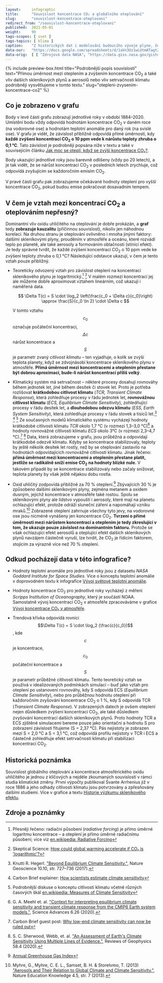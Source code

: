 ```yaml
---
layout:     infographic
title:      "Souvislost koncentrace CO₂ a globálního oteplování"
slug:       "souvislost-koncentrace-oteplovani"
redirect_from: "/souvislost-koncentrace-oteplovani"
published:  2021-05-01
weight:     90
tags-scopes: [ svet ]
tags-topics: [ klima ]
caption:    "Z historických dat i modelování budoucího vývoje plyne, že oteplování planety je (přibližně) přímo úměrné nárůstu koncentrací CO<sub>2</sub> v atmosféře. Přesněji řečeno: každé zvýšení koncentrací CO<sub>2</sub> o 10 ppm (parts per million) vede k nárůstu teploty zhruba o 0,1 °C."
data-our:   "https://docs.google.com/spreadsheets/d/1aVn3Uz1wLUtmATagtZHEpeayiee6uy_BRAivZPwfb2s/edit?usp=sharing"
data-orig:  [ [ "Zdrojová data NASA", "https://data.giss.nasa.gov/gistemp/" ], [ "Keelingova křivka", "https://scripps.ucsd.edu/programs/keelingcurve/" ] ]
---
```


{% include preview-box.html
    title="Podrobnější popis souvislostí"
    text="Přímou úměrnost mezi oteplením a zvýšením koncentrace CO<sub>2</sub> a také vliv dalších skleníkových plynů a aerosolů nebo vliv setrvačnosti klimatu podrobněji vysvětlujeme v tomto textu."
    slug="otepleni-zvysenim-koncentrace-co2"
%}

## Co je zobrazeno v grafu

Body v levé části grafu zobrazují jednotlivé roky v období 1884–2020. Umístění bodu vždy odpovídá hodnotám koncentrace CO<sub>2</sub> v daném roce (na vodorovné ose) a hodnotám teplotní anomálie pro daný rok (na svislé ose). V grafu je vidět, že závislost přibližně odpovídá přímé úměrnosti, kdy **každé zvýšení koncentrací CO<sub>2</sub> o 10 ppm vede k nárůstu teploty zhruba o 0,1 °C**. Tato závislost je podrobněji popsána níže v textu a také v souvisejícím článku [Jak moc se oteplí, když se zvýší koncentrace CO₂?](/explainery/otepleni-zvysenim-koncentrace-co2).

Body ukazující jednotlivé roky jsou barevně odlišeny (vždy po 20 letech), a je tak vidět, že se nárůst koncentrací CO<sub>2</sub> v posledních letech zrychluje, což odpovídá zvyšujícím se každoročním emisím CO<sub>2</sub>.

V pravé části grafu pak zobrazujeme očekávané hodnoty oteplení pro vyšší koncentrace CO<sub>2</sub>, pokud budou emise pokračovat dosavadním tempem.

## V čem je vztah mezi koncentrací CO<sub>2</sub> a oteplováním nepřesný?

Dominantní vliv oxidu uhličitého na oteplování je dobře prokázán, a **graf** tedy **zobrazuje kauzalitu** (příčinnou souvislost), nikoliv jen náhodnou korelaci. Na druhou stranu je oteplování ovlivněno i mnoha jinými faktory: dalšími skleníkovými plyny, prouděním v atmosféře a oceánu, které rozvádí teplo po planetě, ale také aerosoly a formováním oblačnosti (stínící efekt). Je tedy správné tvrdit, že každé zvýšení koncentrací CO<sub>2</sub> o 10 ppm vede ke zvýšení teploty zhruba o 0,1 °C? Následující odstavce ukazují, v čem je tento vztah pouze přibližný.

* Teoreticky odvozený vztah pro závislost oteplení na koncentraci skleníkového plynu je logaritmický.[^1] [^11] V malém rozmezí koncentrací jej ale můžeme dobře aproximovat vztahem lineárním, což ukazují i naměřená data.

    $$
    \Delta T(c) = S \cdot \log_2 \left(\frac{c_0 + \Delta c}{c_0}\right) \approx \frac{S}{c_0 \ln 2} \cdot \Delta c
    $$

    V tomto vztahu $$c_0$$ označuje počáteční koncentraci, $$\Delta c$$ nárůst koncentrace a $$S$$ je parametr zvaný *citlivost klimatu* – ten vyjadřuje, o kolik se zvýší teplota planety, když se zdvojnásobí koncentrace skleníkového plynu v atmosféře. **Přímá úměrnost mezi koncentracemi a oteplením přestane být dobrou aproximací, bude-li nárůst koncentrací příliš velký**.

* Klimatický systém má setrvačnost – některé procesy dosahují rovnováhy během jednotek let, jiné během desítek či stovek let. Proto je potřeba rozlišovat **krátkodobou citlivost klimatu** (*TCR, Transient Climate Response*), která zohledňuje procesy v řádu jednotek let, **rovnovážnou citlivost klimatu** (*ECS, Equilibrium Climate Sensitivity*), zohledňující procesy v řádu desítek let, a **dlouhodobou odezvu klimatu** (*ESS, Earth System Sensitivity*), která zohledňuje procesy v řádu stovek a tisíců let.[^8] [^9] [^2] Ze současných modelů klimatického systému vycházejí hodnoty krátkodobé citlivosti klimatu *TCR* okolo 1,7 °C (v rozmezí 1,3–3,0 °C)[^3] a hodnoty rovnovážné citlivosti klimatu *ECS* okolo 3°C (v rozmezí 2,3–4,7 °C).[^10] [^4] Data, která zobrazujeme v grafu, jsou průběžná a odpovídají krátkodobé odezvě klimatu. Kdyby se koncentrace stabilizovaly, teploty by ještě několik desítek let rostly, než by se oteplování zastavilo na hodnotách odpovídajících rovnovážné citlivosti klimatu. Jinak řečeno: **přímá úměrnost mezi koncentracemi a oteplením přestane platit, jestliže se radikálně sníží emise CO<sub>2</sub> na hodnoty blízké nule.** V takovém případě by se koncentrace stabilizovaly nebo začaly snižovat, teplota planety by však ještě nějakou dobu rostla.

* Oxid uhličitý zodpovídá přibližně za 70 % oteplení.[^6] Zbývajících 30 % je způsobeno dalšími skleníkovými plyny, zejména metanem a oxidem dusným, jejichž koncentrace v atmosféře také rostou. Spolu se skleníkovými plyny ale lidstvo vypouští i aerosoly, které mají na planetu ochlazující efekt, protože odráží sluneční záření a napomáhají vzniku mraků.[^7] Zobrazené oteplení zahrnuje všechny tyto jevy, na vodorovné ose jsou nicméně vynášeny jen koncentrace CO<sub>2</sub>. **Tvrzení o přímé úměrnosti mezi nárůstem koncentrací a oteplením je tedy zkreslující v tom, že ukazuje pouze závislost na dominantním faktoru.** Protože se však ochlazující efekt aerosolů a oteplující efekt dalších skleníkových plynů navzájem částečně vyruší, lze tvrdit, že CO<sub>2</sub> je řídicím faktorem, stojícím za výrazně více než 70 % oteplení.

## Odkud pocházejí data v této infografice?

* Hodnoty teplotní anomálie pro jednotlivé roky jsou z datasetu *NASA Goddard Institute for Space Studies*. Více o konceptu teplotní anomálie v doprovodném textu k infografice [Vývoj světové teplotní anomálie](/infografiky/vyvoj-teplotni-anomalie).

* Hodnoty koncentrace CO<sub>2</sub> pro jednotlivé roky vycházejí z měření *Scripps Institution of Oceanography*, který je součástí <glossary id="noaa">NOAA</glossary>. Samostatně vývoj koncentrací CO<sub>2</sub> v atmosféře zpracováváme v grafice [Vývoj koncentrace CO₂ v atmosféře](/infografiky/koncentrace-co2).

* Trendová křivka odpovídá rovnici $$\Delta T(c) = S \cdot \log_2 (\frac{c}{c_0})$$, kde $$c$$ je koncentrace, $$c_0$$ počáteční koncentrace a $$S$$ je parametr průběžné citlivosti klimatu. Tento teoretický vztah se používá v idealizovaných podmínkách simulací – buď jako vztah pro oteplení po ustanovení rovnováhy, kdy S odpovídá ECS (*Equilibrium Climate Sensitivity*), nebo pro průběžnou hodnotu oteplení při každoročním zvyšování koncentrace CO<sub>2</sub> o 1 %, kdy S odpovídá TCR (*Transient Climate Response*). V zobrazených datech je ovšem oteplení nejen důsledkem zvýšení koncentrací CO<sub>2</sub>, ale také důsledkem zvyšování koncentrací dalších skleníkových plynů. Proto hodnoty TCR a ECS zjištěné simulacemi bereme pouze jako orientační a hodnotu S pro zobrazení závislosti fitujeme (S = 2,37 °C). Pás nejistoty je zobrazen mezi S = 2,0 °C a S = 3,1 °C, což odpovídá profilu nejistoty v TCR i ECS a částečně zohledňuje efekt setrvačnosti klimatu při stabilizaci koncentrací CO<sub>2</sub>.

## Historická poznámka

Souvislost globálního oteplování a koncentrace atmosférického oxidu uhličitého je jednou z klíčových a nejdéle zkoumaných souvislostí v rámci studia klimatické změny. První výpočty publikoval Svante Arrhenius již v roce 1886 a jeho odhady citlivosti klimatu jsou potvrzovány a zpřesňovány dalšími studiemi. Více v grafice a textu [Historie výzkumu skleníkového efektu](/infografiky/historie-sklenikoveho-efektu).

## Zdroje a poznámky

[^1]: Přesněji řečeno: radiační působení (*radiative forcing*) je přímo úměrné logaritmu koncentrace – a oteplení je přímo úměrné radiačnímu působení; více viz [en.wikipedia: Radiative Forcing](https://en.wikipedia.org/wiki/Radiative_forcing)
[^2]: Podrobnější diskuse o konceptu citlivosti klimatu včetně různých časových škál [en.wikipedia: Measures of Climate Sensitivity](https://en.wikipedia.org/wiki/Climate_sensitivity#Measures_of_climate_sensitivity)
[^3]: G. A. Meehl et. al. ["Context for interpreting equilibrium climate sensitivity and transient climate response from the CMIP6 Earth system models."](https://advances.sciencemag.org/content/6/26/eaba1981), Science Advances 6.26 (2020).
[^4]: S. C. Sherwood, Webb, et. al. ["An Assessment of Earth's Climate Sensitivity Using Multiple Lines of Evidence."](https://agupubs.onlinelibrary.wiley.com/doi/10.1029/2019RG000678), Reviews of Geophysics 58.4 (2020).
[^5]: Matthews, H. D., Tokarska, K. B., Nicholls, Z. R. J. et al. ["Opportunities and challenges in using remaining carbon budgets to guide climate policy."](https://doi.org/10.1038/s41561-020-00663-3), Nature Geoscience 13.12, str. 769–779 (2020).
[^6]: [Annual Greenhouse Gas Index](https://www.globalchange.gov/browse/indicators/annual-greenhouse-gas-index)
[^7]: Myhre, G., Myhre, C. E. L., Samset, B. H. & Storelvmo, T. (2013) ["Aerosols and Their Relation to Global Climate and Climate Sensitivity."](https://www.nature.com/scitable/knowledge/library/aerosols-and-their-relation-to-global-climate-102215345/), Nature Education Knowledge 4.5, str. 7 (2013).
[^8]: Knutti R. Hegerl. ["Beyond Equilibrium Climate Sensitivity."](https://www.nature.com/articles/ngeo3017), Nature Geoscience 10.10, str. 727–736 (2017).
[^9]: Carbon Brief explainer: [How scientists estimate climate sensitivity](https://www.carbonbrief.org/explainer-how-scientists-estimate-climate-sensitivity)
[^10]: Carbon Brief guest post: [Why low-end climate sensitivity can now be ruled out](https://www.carbonbrief.org/guest-post-why-low-end-climate-sensitivity-can-now-be-ruled-out)
[^11]: Skeptical Science: [How could global warming accelerate if CO₂ is 'logarithmic'?](https://skepticalscience.com/why-global-warming-can-accelerate.html)
